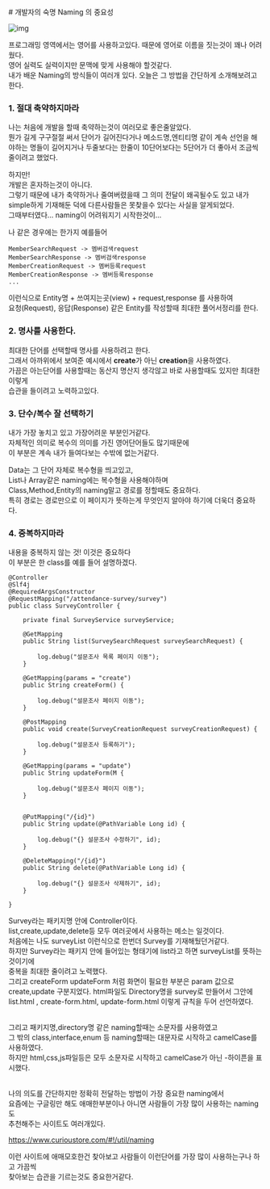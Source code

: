 <div center>
# 개발자의 숙명 Naming 의 중요성 



![img](https://blog.kakaocdn.net/dn/uszjY/btqz7yPMDNZ/ax2KFfIqC0tuQnamkaBvp0/img.jpg)



프로그래밍 영역에서는 영어를 사용하고있다. 때문에 영어로 이름을 짓는것이 꽤나 어려웠다. <br>
영어 실력도 실력이지만 문맥에 맞게 사용해야 할것같다. <br>
내가 배운 Naming의 방식들이 여러개 있다. 오늘은 그 방법을 간단하게 소개해보려고한다. 



### 1. 절대 축약하지마라 

나는 처음에 개발을 할때 축약하는것이 여러모로 좋은줄알았다. <br>
뭔가 길게 구구절절 써서 단어가 길어진다거나 메소드명,엔티티명 같이 계속 선언을 해야하는 명들이 길어지거나 두줄보다는 한줄이 10단어보다는 5단어가 더 좋아서 조금씩 줄이려고 했었다. 

하지만! <br>
개발은 혼자하는것이 아니다. <br>
그렇기 때문에 내가 축약하거나 줄여버렸을때 그 의미 전달이 왜곡될수도 있고 내가 simple하게 기재해둔 덕에 다른사람들은 못찾을수 있다는 사실을 알게되었다. <br>
그때부터였다... naming이 어려워지기 시작한것이...<br>



나 같은 경우에는 한가지 예를들어 

```
MemberSearchRequest -> 멤버검색request
MemberSearchResponse -> 멤버검색response
MemberCreationRequest -> 멤버등록request
MemberCreationResponse -> 멤버등록response
...
```

이런식으로 Entity명 + 쓰여지는곳(view) + request,response 를 사용하여 <br>
요청(Request), 응답(Response) 같은 Entity를 작성할때  최대한 풀어서정리를 한다. 

 

### 2. 명사를 사용한다.

최대한 단어를 선택할때 명사를 사용하려고 한다. <br>
그래서 아까위에서 보여준 예시에서 **create**가 아닌 **creation**을 사용하였다. <br>
가끔은 아는단어를 사용할때는 동산지 명산지 생각않고 바로 사용할때도 있지만 최대한 이렇게 <br>
습관을 들이려고 노력하고있다. 



### 3. 단수/복수 잘 선택하기

내가 가장 놓치고 있고 가장어려운 부분인거같다. <br>
자체적인 의미로 복수의 의미를 가진 영어단어들도 많기때문에 <br>
이 부분은 계속 내가 들여다보는 수밖에 없는거같다. <br>

Data는 그 단어 자체로 복수형을 띄고있고, <br>
List나 Array같은 naming에는 복수형을 사용해야하며<br>
Class,Method,Entity의 naming말고 경로를 정할때도 중요하다.<br>
특히 경로는 경로만으로 이 페이지가 뜻하는게 무엇인지 알아야 하기에 더욱더 중요하다.



### 4. 중복하지마라

내용을 중복하지 않는 것! 이것은 중요하다 <br>
이 부분은 한 class를 예를 들어 설명하겠다.

```
@Controller
@Slf4j
@RequiredArgsConstructor
@RequestMapping("/attendance-survey/survey")
public class SurveyController {

    private final SurveyService surveyService;

    @GetMapping
    public String list(SurveySearchRequest surveySearchRequest) {

        log.debug("설문조사 목록 페이지 이동");
    }

    @GetMapping(params = "create")
    public String createForm() {

        log.debug("설문조사 페이지 이동");
    }

    @PostMapping
    public void create(SurveyCreationRequest surveyCreationRequest) {

        log.debug("설문조사 등록하기");
    }
    
    @GetMapping(params = "update")
    public String updateForm(M {

        log.debug("설문조사 페이지 이동");
    }


    @PutMapping("/{id}")
    public String update(@PathVariable Long id) {

        log.debug("{} 설문조사 수정하기", id);
    }
    
    @DeleteMapping("/{id}")
    public String delete(@PathVariable Long id) {

        log.debug("{} 설문조사 삭제하기", id);
    }

}

```

Survey라는 패키지명 안에 Controller이다. <br>
list,create,update,delete등 모두 여러곳에서 사용하는 메소는 일것이다. <br>
처음에는 나도 surveyList 이런식으로 한번더 Survey를 기재해뒀던거같다. <br>
하지만 Survey라는 패키지 안에 들어있는 형태기에 list라고 하면 surveyList를 뜻하는것이기에 <br>
중복을 최대한 줄이려고 노력했다. <br>
그리고 createForm updateForm 처럼 화면이 필요한 부분은 param 값으로 create,update 구분지었다. html파일도 Directory명을 survey로 만들어서 그안에 list.html , create-form.html, update-form.html 이렇게 규칙을 두어 선언하였다. <br>
<br>


그리고 패키지명,directory명 같은 naming할때는 소문자를 사용하였고 <br>
그 밖의 class,interface,enum 등 naming할때는 대문자로 시작하고 camelCase를 사용하였다. <br>
하지만 html,css,js파일등은 모두 소문자로 시작하고 camelCase가 아닌 -하이픈을 표시했다.   <br>


<br>
나의 의도를 간단하지만 정확히 전달하는 방법이 가장 중요한 naming에서 <br>
요즘에는 구글링만 해도 애매한부분이나 아니면 사람들이 가장 많이 사용하는 naming도 <br>
추천해주는 사이트도 여러개있다.<br>

https://www.curioustore.com/#!/util/naming

이런 사이트에 애매모호한건 찾아보고 사람들이 이런단어를 가장 많이 사용하는구나 하고 가끔씩 <br>
찾아보는 습관을 기르는것도 중요한거같다. <br>

 

